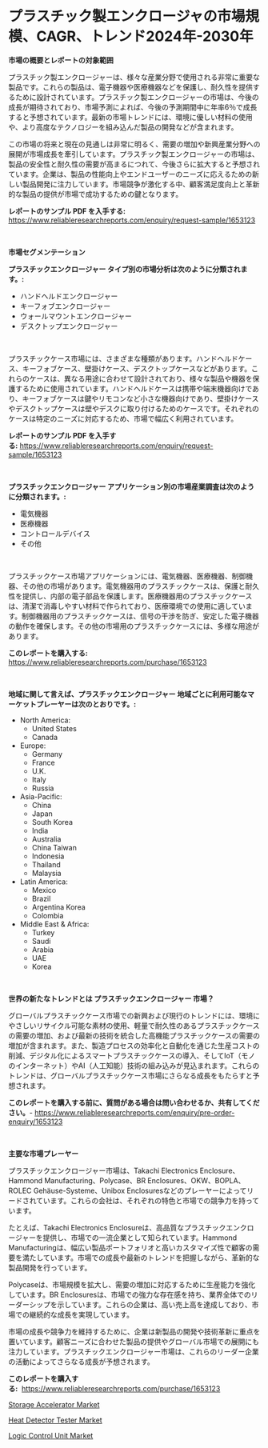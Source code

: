 <p><h1>プラスチック製エンクロージャの市場規模、CAGR、トレンド2024年-2030年</h1></p><p><strong>市場の概要とレポートの対象範囲</strong></p>
<p><p>プラスチック製エンクロージャーは、様々な産業分野で使用される非常に重要な製品です。これらの製品は、電子機器や医療機器などを保護し、耐久性を提供するために設計されています。プラスチック製エンクロージャーの市場は、今後の成長が期待されており、市場予測によれば、今後の予測期間中に年率6％で成長すると予想されています。最新の市場トレンドには、環境に優しい材料の使用や、より高度なテクノロジーを組み込んだ製品の開発などが含まれます。</p><p>この市場の将来と現在の見通しは非常に明るく、需要の増加や新興産業分野への展開が市場成長を牽引しています。プラスチック製エンクロージャーの市場は、製品の安全性と耐久性の需要が高まるにつれて、今後さらに拡大すると予想されています。企業は、製品の性能向上やエンドユーザーのニーズに応えるための新しい製品開発に注力しています。市場競争が激化する中、顧客満足度向上と革新的な製品の提供が市場で成功するための鍵となります。</p></p>
<p><strong>レポートのサンプル PDF を入手する:</strong> <a href="https://www.reliableresearchreports.com/enquiry/request-sample/1653123">https://www.reliableresearchreports.com/enquiry/request-sample/1653123</a></p>
<p>&nbsp;</p>
<p><strong>市場セグメンテーション</strong></p>
<p><strong>プラスチックエンクロージャー タイプ別の市場分析は次のように分類されます。:</strong></p>
<p><ul><li>ハンドヘルドエンクロージャー</li><li>キーフォブエンクロージャー</li><li>ウォールマウントエンクロージャー</li><li>デスクトップエンクロージャー</li></ul></p>
<p>&nbsp;</p>
<p><p>プラスチックケース市場には、さまざまな種類があります。ハンドヘルドケース、キーフォブケース、壁掛けケース、デスクトップケースなどがあります。これらのケースは、異なる用途に合わせて設計されており、様々な製品や機器を保護するために使用されています。ハンドヘルドケースは携帯や端末機器向けであり、キーフォブケースは鍵やリモコンなど小さな機器向けであり、壁掛けケースやデスクトップケースは壁やデスクに取り付けるためのケースです。それぞれのケースは特定のニーズに対応するため、市場で幅広く利用されています。</p></p>
<p><strong>レポートのサンプル PDF を入手する:</strong>&nbsp;<a href="https://www.reliableresearchreports.com/enquiry/request-sample/1653123">https://www.reliableresearchreports.com/enquiry/request-sample/1653123</a></p>
<p>&nbsp;</p>
<p><strong> プラスチックエンクロージャー アプリケーション別の市場産業調査は次のように分類されます。:</strong></p>
<p><ul><li>電気機器</li><li>医療機器</li><li>コントロールデバイス</li><li>その他</li></ul></p>
<p>&nbsp;</p>
<p><p>プラスチックケース市場アプリケーションには、電気機器、医療機器、制御機器、その他の市場があります。電気機器用のプラスチックケースは、保護と耐久性を提供し、内部の電子部品を保護します。医療機器用のプラスチックケースは、清潔で消毒しやすい材料で作られており、医療環境での使用に適しています。制御機器用のプラスチックケースは、信号の干渉を防ぎ、安定した電子機器の動作を確保します。その他の市場用のプラスチックケースには、多様な用途があります。</p></p>
<p><strong>このレポートを購入する:</strong>&nbsp; <a href="https://www.reliableresearchreports.com/purchase/1653123">https://www.reliableresearchreports.com/purchase/1653123</a></p>
<p>&nbsp;</p>
<p><strong>地域に関して言えば、プラスチックエンクロージャー 地域ごとに利用可能なマーケットプレーヤーは次のとおりです。:</strong></p>
<p><ul>
    <li>
        North America:
        <ul>
            <li>United States</li>
            <li>Canada</li>
        </ul>
    </li>
    <li>
        Europe:
        <ul>
            <li>Germany</li>
            <li>France</li>
            <li>U.K.</li>
            <li>Italy</li>
            <li>Russia</li>
        </ul>
    </li>
    <li>
        Asia-Pacific:
        <ul>
            <li>China</li>
            <li>Japan</li>
            <li>South Korea</li>
            <li>India</li>
            <li>Australia</li>
            <li>China Taiwan</li>
            <li>Indonesia</li>
            <li>Thailand</li>
            <li>Malaysia</li>
        </ul>
    </li>
    <li>
        Latin America:
        <ul>
            <li>Mexico</li>
            <li>Brazil</li>
            <li>Argentina Korea</li>
            <li>Colombia</li>
        </ul>
    </li>
    <li>
        Middle East & Africa:
        <ul>
            <li>Turkey</li>
            <li>Saudi</li>
            <li>Arabia</li>
            <li>UAE</li>
            <li>Korea</li>
        </ul>
    </li>
    </ul></p>
<p>&nbsp;</p>
<p><strong>世界の新たなトレンドとは プラスチックエンクロージャー 市場？</strong></p>
<p><p>グローバルプラスチックケース市場での新興および現行のトレンドには、環境にやさしいリサイクル可能な素材の使用、軽量で耐久性のあるプラスチックケースの需要の増加、および最新の技術を統合した高機能プラスチックケースの需要の増加が含まれます。また、製造プロセスの効率化と自動化を通じた生産コストの削減、デジタル化によるスマートプラスチックケースの導入、そしてIoT（モノのインターネット）やAI（人工知能）技術の組み込みが見込まれます。これらのトレンドは、グローバルプラスチックケース市場にさらなる成長をもたらすと予想されます。</p></p>
<p><strong>このレポートを購入する前に、質問がある場合は問い合わせるか、共有してください。</strong>- <a href="https://www.reliableresearchreports.com/enquiry/pre-order-enquiry/1653123">https://www.reliableresearchreports.com/enquiry/pre-order-enquiry/1653123</a></p>
<p>&nbsp;</p>
<p><strong>主要な市場プレーヤー</strong></p>
<p><p>プラスチックエンクロージャー市場は、Takachi Electronics Enclosure、Hammond Manufacturing、Polycase、BR Enclosures、OKW、BOPLA、ROLEC Gehäuse-Systeme、Unibox Enclosuresなどのプレーヤーによってリードされています。これらの会社は、それぞれの特色と市場での競争力を持っています。</p><p>たとえば、Takachi Electronics Enclosureは、高品質なプラスチックエンクロージャーを提供し、市場での一流企業として知られています。Hammond Manufacturingは、幅広い製品ポートフォリオと高いカスタマイズ性で顧客の需要を満たしています。市場での成長や最新のトレンドを把握しながら、革新的な製品開発を行っています。</p><p>Polycaseは、市場規模を拡大し、需要の増加に対応するために生産能力を強化しています。BR Enclosuresは、市場での強力な存在感を持ち、業界全体でのリーダーシップを示しています。これらの企業は、高い売上高を達成しており、市場での継続的な成長を実現しています。</p><p>市場の成長や競争力を維持するために、企業は新製品の開発や技術革新に重点を置いています。顧客ニーズに合わせた製品の提供やグローバル市場での展開にも注力しています。プラスチックエンクロージャー市場は、これらのリーダー企業の活動によってさらなる成長が予想されます。</p></p>
<p><strong>このレポートを購入する:</strong>&nbsp;&nbsp;<a href="https://www.reliableresearchreports.com/purchase/1653123">https://www.reliableresearchreports.com/purchase/1653123</a></p>
<p><p><a href="https://github.com/mbisetmhermsr/Market-Research-Report-List-1/blob/main/storage-accelerator-market.md">Storage Accelerator Market</a></p><p><a href="https://github.com/elizabethdagraca/Market-Research-Report-List-2/blob/main/heat-detector-tester-market.md">Heat Detector Tester Market</a></p><p><a href="https://github.com/santosh758595/Market-Research-Report-List-3/blob/main/logic-control-unit-market.md">Logic Control Unit Market</a></p></p>